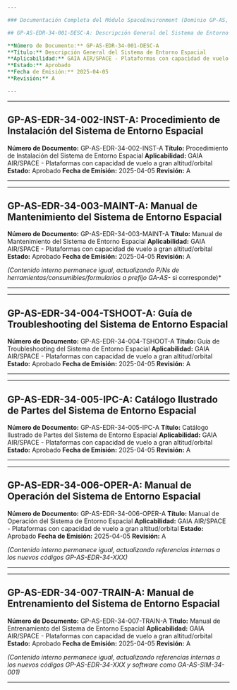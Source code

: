 ```yaml
---

### Documentación Completa del Módulo SpaceEnvironment (Dominio GP-AS, ATA 34)

## GP-AS-EDR-34-001-DESC-A: Descripción General del Sistema de Entorno Espacial

**Número de Documento:** GP-AS-EDR-34-001-DESC-A
**Título:** Descripción General del Sistema de Entorno Espacial
**Aplicabilidad:** GAIA AIR/SPACE - Plataformas con capacidad de vuelo a gran altitud/orbital
**Estado:** Aprobado
**Fecha de Emisión:** 2025-04-05
**Revisión:** A

---
```

---

## GP-AS-EDR-34-002-INST-A: Procedimiento de Instalación del Sistema de Entorno Espacial

**Número de Documento:** GP-AS-EDR-34-002-INST-A
**Título:** Procedimiento de Instalación del Sistema de Entorno Espacial
**Aplicabilidad:** GAIA AIR/SPACE - Plataformas con capacidad de vuelo a gran altitud/orbital
**Estado:** Aprobado
**Fecha de Emisión:** 2025-04-05
**Revisión:** A


---
---

## GP-AS-EDR-34-003-MAINT-A: Manual de Mantenimiento del Sistema de Entorno Espacial

**Número de Documento:** GP-AS-EDR-34-003-MAINT-A
**Título:** Manual de Mantenimiento del Sistema de Entorno Espacial
**Aplicabilidad:** GAIA AIR/SPACE - Plataformas con capacidad de vuelo a gran altitud/orbital
**Estado:** Aprobado
**Fecha de Emisión:** 2025-04-05
**Revisión:** A

*(Contenido interno permanece igual, actualizando P/Ns de herramientas/consumibles/formularios a prefijo GA-AS-* si corresponde)*

---
---

## GP-AS-EDR-34-004-TSHOOT-A: Guía de Troubleshooting del Sistema de Entorno Espacial

**Número de Documento:** GP-AS-EDR-34-004-TSHOOT-A
**Título:** Guía de Troubleshooting del Sistema de Entorno Espacial
**Aplicabilidad:** GAIA AIR/SPACE - Plataformas con capacidad de vuelo a gran altitud/orbital
**Estado:** Aprobado
**Fecha de Emisión:** 2025-04-05
**Revisión:** A

---
---

## GP-AS-EDR-34-005-IPC-A: Catálogo Ilustrado de Partes del Sistema de Entorno Espacial

**Número de Documento:** GP-AS-EDR-34-005-IPC-A
**Título:** Catálogo Ilustrado de Partes del Sistema de Entorno Espacial
**Aplicabilidad:** GAIA AIR/SPACE - Plataformas con capacidad de vuelo a gran altitud/orbital
**Estado:** Aprobado
**Fecha de Emisión:** 2025-04-05
**Revisión:** A


---
---

## GP-AS-EDR-34-006-OPER-A: Manual de Operación del Sistema de Entorno Espacial

**Número de Documento:** GP-AS-EDR-34-006-OPER-A
**Título:** Manual de Operación del Sistema de Entorno Espacial
**Aplicabilidad:** GAIA AIR/SPACE - Plataformas con capacidad de vuelo a gran altitud/orbital
**Estado:** Aprobado
**Fecha de Emisión:** 2025-04-05
**Revisión:** A

*(Contenido interno permanece igual, actualizando referencias internas a los nuevos códigos GP-AS-EDR-34-XXX)*

---
---

## GP-AS-EDR-34-007-TRAIN-A: Manual de Entrenamiento del Sistema de Entorno Espacial

**Número de Documento:** GP-AS-EDR-34-007-TRAIN-A
**Título:** Manual de Entrenamiento del Sistema de Entorno Espacial
**Aplicabilidad:** GAIA AIR/SPACE - Plataformas con capacidad de vuelo a gran altitud/orbital
**Estado:** Aprobado
**Fecha de Emisión:** 2025-04-05
**Revisión:** A

*(Contenido interno permanece igual, actualizando referencias internas a los nuevos códigos GP-AS-EDR-34-XXX y software como GA-AS-SIM-34-001)*

---



